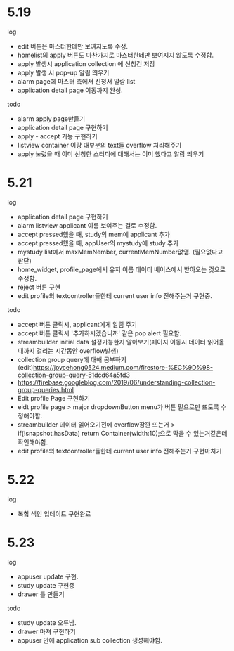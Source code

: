 # 5.19
log
 - edit 버튼은 마스터한테만 보여지도록 수정.  
 - homelist의 apply 버튼도 마찬가지로 마스터한테만 보여지지 않도록 수정함.  
 - apply 발생시 application collection 에 신청건 저장
 - apply 발생 시 pop-up 알림 띄우기 
 - alarm page에 마스터 측에서 신청서 알람 list 
 - application detail page 이동까지 완성.

todo
 - alarm apply page만들기 
 - application detail page 구현하기 
 - apply - accept 기능 구현하기 
 - listview container 이랑 대부분의 text들 overflow 처리해주기 
 - apply 눌렀을 때 이미 신청한 스터디에 대해서는 이미 했다고 알람 띄우기 

# 5.21
log
 - application detail page 구현하기 
 - alarm listview applicant 이름 보여주는 걸로 수정함.
 - accept pressed했을 때, study의 mem에 applicant 추가
 - accept pressed했을 때, appUser의 mystudy에 study 추가
 - mystudy list에서 maxMemNember, currentMemNumber없앰. (필요없다고 판단)
 - home_widget, profile_page에서 유저 이름 데이터 베이스에서 받아오는 것으로 수정함. 
 - reject 버튼 구현
 - edit profile의 textcontroller들한테 current user info 전해주는거 구현중.

todo
 - accept 버튼 클릭시, applicant에게 알림 주기 
 - accept 버튼 클릭시 '추가하시겠습니까' 같은 pop alert 필요함. 
 - streambuilder initial data 설정가능한지 알아보기(페이지 이동시 데이터 읽어올때까지 걸리는 시간동안 overflow발생)
 - collection group query에 대해 공부하기(edit)https://joycehong0524.medium.com/firestore-%EC%9D%98-collection-group-query-51dcd64a5fd3
 - https://firebase.googleblog.com/2019/06/understanding-collection-group-queries.html
 - Edit profile Page 구현하기  
 - eidt profile page > major dropdownButton menu가 버튼 밑으로만 뜨도록 수정해야함. 
 - streambuilder 데이터 읽어오기전에 overflow잠깐 뜨는거 >  if(!snapshot.hasData) return Container(width:10);으로 막을 수 있는거같은데 확인해야함.
 - edit profile의 textcontroller들한테 current user info 전해주는거 구현마치기 

# 5.22
log
 - 복합 색인 업데이트 구현완료 

# 5.23
log
 - appuser update 구현. 
 - study update 구현중
 - drawer 틀 만들기

todo
 - study update 오류남. 
 - drawer 마져 구현하기
 - appuser 안에 application sub collection 생성해야함. 
